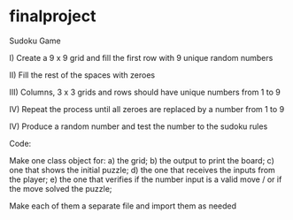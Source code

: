 # finalproject
Sudoku Game

I) Create a 9 x 9 grid and fill the first row with 9 unique random numbers

II) Fill the rest of the spaces with zeroes

III) Columns, 3 x 3 grids and rows should have unique numbers from 1 to 9

IV) Repeat the process until all zeroes are replaced by a number from 1 to 9

IV) Produce a random number and test the number to the sudoku rules


Code:

Make one class object for: 
a) the grid;
b) the output to print the board;
c) one that shows the initial puzzle;
d) the one that receives the inputs from the player;
e) the one that verifies if the number input is a valid move / or if the move solved the puzzle;

Make each of them a separate file and import them as needed 

